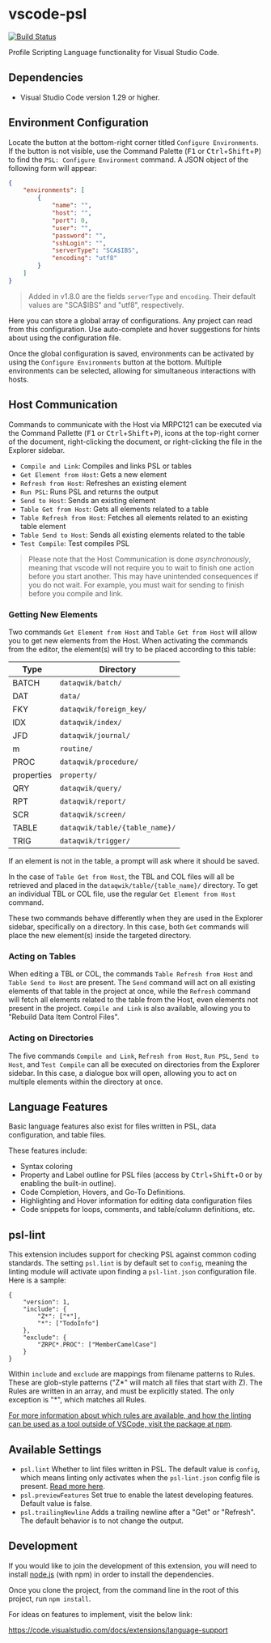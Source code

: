 # vscode-psl

[![Build Status](https://travis-ci.org/ing-bank/vscode-psl.svg?branch=master)](https://travis-ci.org/ing-bank/vscode-psl)

Profile Scripting Language functionality for Visual Studio Code.

## Dependencies

* Visual Studio Code version 1.29 or higher.

## Environment Configuration

Locate the button at the bottom-right corner titled `Configure Environments`. If the button is not visible, use the Command Palette (<kbd>F1</kbd> or <kbd>Ctrl</kbd>+<kbd>Shift</kbd>+<kbd>P</kbd>) to find the `PSL: Configure Environment` command. A JSON object of the following form will appear:

```json
{
    "environments": [
        {
            "name": "",
            "host": "",
            "port": 0,
            "user": "",
            "password": "",
            "sshLogin": "",
            "serverType": "SCA$IBS",
            "encoding": "utf8"
        }
    ]
}
```

> Added in v1.8.0 are the fields `serverType` and `encoding`. Their default values are "SCA$IBS" and "utf8", respectively.

Here you can store a global array of configurations. Any project can read from this configuration. Use auto-complete and hover suggestions for hints about using the configuration file.

Once the global configuration is saved, environments can be activated by using the `Configure Environments` button at the bottom. Multiple environments can be selected, allowing for simultaneous interactions with hosts.

## Host Communication

Commands to communicate with the Host via MRPC121 can be executed via the Command Pallette (<kbd>F1</kbd> or <kbd>Ctrl</kbd>+<kbd>Shift</kbd>+<kbd>P</kbd>), icons at the top-right corner of the document, right-clicking the document, or right-clicking the file in the Explorer sidebar.

* `Compile and Link`: Compiles and links PSL or tables
* `Get Element from Host`: Gets a new element
* `Refresh from Host`: Refreshes an existing element
* `Run PSL`: Runs PSL and returns the output
* `Send to Host`: Sends an existing element
* `Table Get from Host`: Gets all elements related to a table
* `Table Refresh from Host`: Fetches all elements related to an existing table element
* `Table Send to Host`: Sends all existing elements related to the table
* `Test Compile`: Test compiles PSL

> Please note that the Host Communication is done *asynchronously*, meaning that vscode will not require you to wait to finish one action before you start another. This may have unintended consequences if you do not wait. For example, you must wait for sending to finish before you compile and link.

### Getting New Elements

Two commands `Get Element from Host` and `Table Get from Host` will allow you to get new elements from the Host. When activating the commands from the editor, the element(s) will try to be placed according to this table: 

|Type | Directory |
|---|---|
BATCH | `dataqwik/batch/` |
DAT | `data/` |
FKY | `dataqwik/foreign_key/` |
IDX | `dataqwik/index/` |
JFD | `dataqwik/journal/` |
m | `routine/` |
PROC | `dataqwik/procedure/` |
properties | `property/` |
QRY | `dataqwik/query/` |
RPT | `dataqwik/report/` |
SCR | `dataqwik/screen/` |
TABLE | `dataqwik/table/{table_name}/` |
TRIG | `dataqwik/trigger/` |

If an element is not in the table, a prompt will ask where it should be saved.

In the case of `Table Get from Host`, the TBL and COL files will all be retrieved and placed in the `dataqwik/table/{table_name}/` directory. To get an individual TBL or COL file, use the regular `Get Element from Host` command.

These two commands behave differently when they are used in the Explorer sidebar, specifically on a directory. In this case, both `Get` commands will place the new element(s) inside the targeted directory.

### Acting on Tables

When editing a TBL or COL, the commands `Table Refresh from Host` and `Table Send to Host` are present. The `Send` command will act on all existing elements of that table in the project at once, while the `Refresh` command will fetch all elements related to the table from the Host, even elements not present in the project. `Compile and Link` is also available, allowing you to "Rebuild Data Item Control Files".

### Acting on Directories

The five commands `Compile and Link`, `Refresh from Host`, `Run PSL`, `Send to Host`, and `Test Compile` can all be executed on directories from the Explorer sidebar. In this case, a dialogue box will open, allowing you to act on multiple elements within the directory at once.

## Language Features

Basic language features also exist for files written in PSL, data configuration, and table files.

These features include:

* Syntax coloring
* Property and Label outline for PSL files (access by <kbd>Ctrl</kbd>+<kbd>Shift</kbd>+<kbd>O</kbd> or by enabling the built-in outline).
* Code Completion, Hovers, and Go-To Definitions.
* Highlighting and Hover information for editing data configuration files
* Code snippets for loops, comments, and table/column definitions, etc.

## psl-lint

This extension includes support for checking PSL against common coding standards. The setting `psl.lint` is by default set to `config`, meaning the linting module will activate upon finding a `psl-lint.json` configuration file. Here is a sample:

```
{
	"version": 1,
	"include": {
		"Z*": ["*"],
		"*": ["TodoInfo"]
	},
	"exclude": {
		"ZRPC*.PROC": ["MemberCamelCase"]
	}
}
```

Within `include` and `exclude` are mappings from filename patterns to Rules. These are glob-style patterns ("Z*" will match all files that start with Z). The Rules are written in an array, and must be explicitly stated. The only exception is "*", which matches all Rules.

[For more information about which rules are available, and how the linting can be used as a tool outside of VSCode, visit the package at npm](https://www.npmjs.com/package/psl-lint).


## Available Settings

* `psl.lint`	Whether to lint files written in PSL. The default value is `config`, which means linting only activates when the `psl-lint.json` config file is present. [Read more here](#psl-lint).
* `psl.previewFeatures`	Set true to enable the latest developing features. Default value is false.
* `psl.trailingNewline`	Adds a trailing newline after a "Get" or "Refresh". The default behavior is to not change the output.

## Development

If you would like to join the development of this extension, you will need to install [node.js](https://nodejs.org/en/) (with npm) in order to install the dependencies.

Once you clone the project, from the command line in the root of this project, run `npm install`.

For ideas on features to implement, visit the below link:

https://code.visualstudio.com/docs/extensions/language-support
